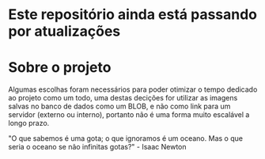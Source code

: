 # Este repositório ainda está passando por atualizações #

<h1>Sobre o projeto</h1>
Algumas escolhas foram necessários para poder otimizar o tempo dedicado ao projeto como um todo, uma destas decições for utilizar as imagens salvas no banco de dados como um BLOB, e não como link para um servidor (externo ou interno), portanto não é uma forma muito escalável a longo prazo.



"O que sabemos é uma gota; o que ignoramos é um oceano. Mas o que seria o oceano se não infinitas gotas?" - Isaac Newton
